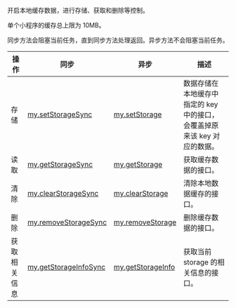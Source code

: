 开启本地缓存数据，进行存储、获取和删除等控制。

单个小程序的缓存总上限为 10MB。

同步方法会阻塞当前任务，直到同步方法处理返回。异步方法不会阻塞当前任务。

| **操作** | **同步** | **异步** | **描述** |
| --- | --- | --- | --- |
| 存储 | [my.setStorageSync](/mini/api/cog0du) | [my.setStorage](/mini/api/eocm6v) | 数据存储在本地缓存中指定的 key 中的接口，会覆盖掉原来该 key 对应的数据。 |
| 读取 | [my.getStorageSync](/mini/api/ox0wna) | [my.getStorage](/mini/api/azfobl) | 获取缓存数据的接口。 |
| 清除 | [my.clearStorageSync](/mini/api/ulv85u) | [my.clearStorage](/mini/api/storage) | 清除本地数据缓存的接口。 |
| 删除 | [my.removeStorageSync](/mini/api/ytfrk4) | [my.removeStorage](/mini/api/of9hze) | 删除缓存数据的接口。 |
| 获取相关信息 | [my.getStorageInfoSync](/mini/api/uw5rdl) | [my.getStorageInfo](/mini/api/zvmanq) | 获取当前 storage 的相关信息的接口。 |

